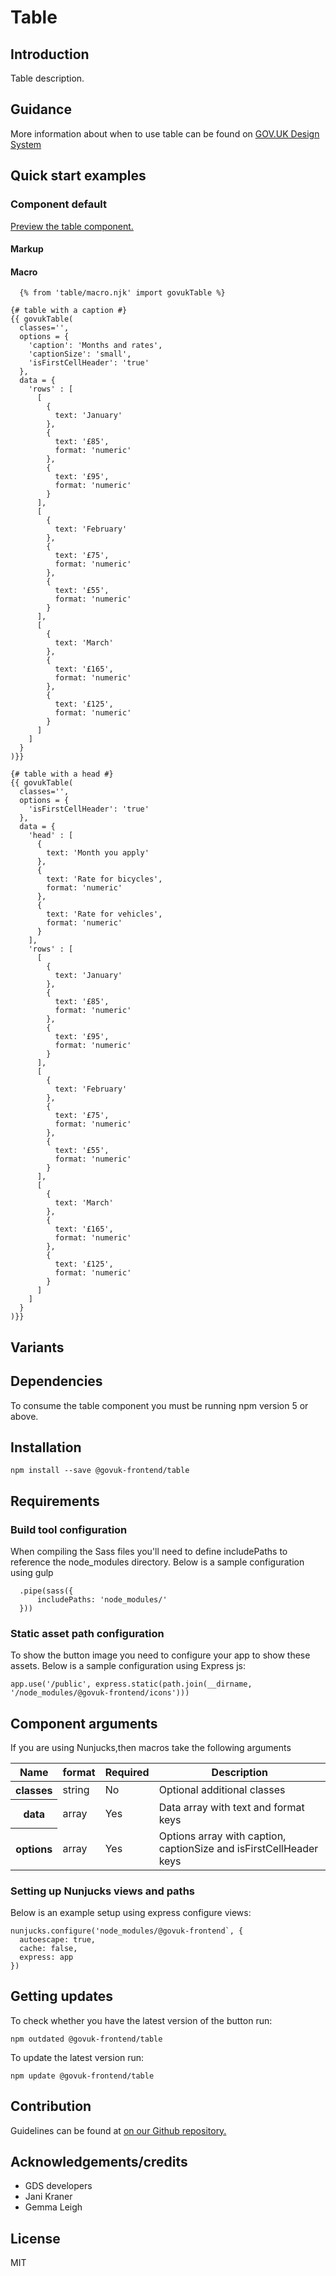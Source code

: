 # Table

## Introduction

Table description.

## Guidance

More information about when to use table can be found on [GOV.UK Design System](http://www.linktodesignsystem.com/table "Link to read guidance on the use of table on Gov.uk Design system website")

## Quick start examples

### Component default

[Preview the table component.](http://govuk-frontend-review.herokuapp.com/components/table/preview)

#### Markup

#### Macro

      {% from 'table/macro.njk' import govukTable %}

    {# table with a caption #}
    {{ govukTable(
      classes='',
      options = {
        'caption': 'Months and rates',
        'captionSize': 'small',
        'isFirstCellHeader': 'true'
      },
      data = {
        'rows' : [
          [
            {
              text: 'January'
            },
            {
              text: '£85',
              format: 'numeric'
            },
            {
              text: '£95',
              format: 'numeric'
            }
          ],
          [
            {
              text: 'February'
            },
            {
              text: '£75',
              format: 'numeric'
            },
            {
              text: '£55',
              format: 'numeric'
            }
          ],
          [
            {
              text: 'March'
            },
            {
              text: '£165',
              format: 'numeric'
            },
            {
              text: '£125',
              format: 'numeric'
            }
          ]
        ]
      }
    )}}

    {# table with a head #}
    {{ govukTable(
      classes='',
      options = {
        'isFirstCellHeader': 'true'
      },
      data = {
        'head' : [
          {
            text: 'Month you apply'
          },
          {
            text: 'Rate for bicycles',
            format: 'numeric'
          },
          {
            text: 'Rate for vehicles',
            format: 'numeric'
          }
        ],
        'rows' : [
          [
            {
              text: 'January'
            },
            {
              text: '£85',
              format: 'numeric'
            },
            {
              text: '£95',
              format: 'numeric'
            }
          ],
          [
            {
              text: 'February'
            },
            {
              text: '£75',
              format: 'numeric'
            },
            {
              text: '£55',
              format: 'numeric'
            }
          ],
          [
            {
              text: 'March'
            },
            {
              text: '£165',
              format: 'numeric'
            },
            {
              text: '£125',
              format: 'numeric'
            }
          ]
        ]
      }
    )}}

## Variants

## Dependencies

To consume the table component you must be running npm version 5 or above.

## Installation

    npm install --save @govuk-frontend/table

## Requirements

### Build tool configuration

When compiling the Sass files you'll need to define includePaths to reference the node_modules directory. Below is a sample configuration using gulp

      .pipe(sass({
          includePaths: 'node_modules/'
      }))

### Static asset path configuration

To show the button image you need to configure your app to show these assets. Below is a sample configuration using Express js:

    app.use('/public', express.static(path.join(__dirname, '/node_modules/@govuk-frontend/icons')))

## Component arguments

If you are using Nunjucks,then macros take the following arguments

<div>

<table class="govuk-c-table">

<thead class="govuk-c-table__head">

<tr class="govuk-c-table__row">

<th class="govuk-c-table__header" scope="col">Name</th>

<th class="govuk-c-table__header" scope="col">format</th>

<th class="govuk-c-table__header" scope="col">Required</th>

<th class="govuk-c-table__header" scope="col">Description</th>

</tr>

</thead>

<tbody class="govuk-c-table__body">

<tr class="govuk-c-table__row">

<th class="govuk-c-table__header" scope="row">classes</th>

<td class="govuk-c-table__cell ">string</td>

<td class="govuk-c-table__cell ">No</td>

<td class="govuk-c-table__cell ">Optional additional classes</td>

</tr>

<tr class="govuk-c-table__row">

<th class="govuk-c-table__header" scope="row">data</th>

<td class="govuk-c-table__cell ">array</td>

<td class="govuk-c-table__cell ">Yes</td>

<td class="govuk-c-table__cell ">Data array with text and format keys</td>

</tr>

<tr class="govuk-c-table__row">

<th class="govuk-c-table__header" scope="row">options</th>

<td class="govuk-c-table__cell ">array</td>

<td class="govuk-c-table__cell ">Yes</td>

<td class="govuk-c-table__cell ">Options array with caption, captionSize and isFirstCellHeader keys</td>

</tr>

</tbody>

</table>

</div>

### Setting up Nunjucks views and paths

Below is an example setup using express configure views:

    nunjucks.configure('node_modules/@govuk-frontend`, {
      autoescape: true,
      cache: false,
      express: app
    })

## Getting updates

To check whether you have the latest version of the button run:

    npm outdated @govuk-frontend/table

To update the latest version run:

    npm update @govuk-frontend/table

## Contribution

Guidelines can be found at [on our Github repository.](https://github.com/alphagov/govuk-frontend/blob/master/CONTRIBUTING.md "link to contributing guidelines on our github repository")

## Acknowledgements/credits

*   GDS developers
*   Jani Kraner
*   Gemma Leigh

## License

MIT